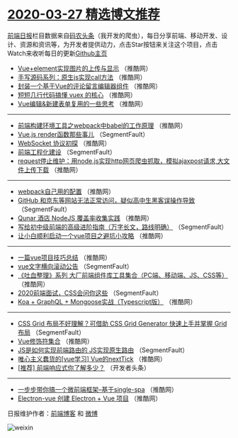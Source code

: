 # [2020-03-27 精选博文推荐](http://hao.caibaojian.com/date/2020/03/27)

[前端日报](http://caibaojian.com/c/news)栏目数据来自[码农头条](http://hao.caibaojian.com/)（我开发的爬虫），每日分享前端、移动开发、设计、资源和资讯等，为开发者提供动力，点击Star按钮来关注这个项目，点击Watch来收听每日的更新[Github主页](https://github.com/kujian/frontendDaily)
* [Vue+element实现图片的上传与显示](http://hao.caibaojian.com/140263.html) （推酷网）
* [手写源码系列：原生js实现call方法](http://hao.caibaojian.com/140275.html) （推酷网）
* [封装一个基于Vue的评论留言编辑器组件](http://hao.caibaojian.com/140266.html) （推酷网）
* [短短几行代码搞懂 vuex 的核心](http://hao.caibaojian.com/140268.html) （推酷网）
* [Vue编辑&amp;新建表单复用的一些思考](http://hao.caibaojian.com/140273.html) （推酷网）

***
* [前端构建环境工具之webpack中babel的工作原理](http://hao.caibaojian.com/140274.html) （推酷网）
* [Vue.js render函数那些事儿](http://hao.caibaojian.com/140251.html) （SegmentFault）
* [WebSocket 协议初探](http://hao.caibaojian.com/140264.html) （推酷网）
* [前端工程化建设](http://hao.caibaojian.com/140252.html) （SegmentFault）
* [request停止维护：用node.js实现http网页爬虫抓取，模拟ajaxpost请求,大文件上传下载](http://hao.caibaojian.com/140265.html) （推酷网）

***
* [webpack自己用的配置](http://hao.caibaojian.com/140276.html) （推酷网）
* [GitHub 和京东等网站无法正常访问，疑似高中生黑客误操作导致](http://hao.caibaojian.com/140253.html) （SegmentFault）
* [Qunar 酒店 NodeJS 覆盖率收集实践](http://hao.caibaojian.com/140277.html) （推酷网）
* [写给初中级前端的高级进阶指南（万字长文，路线明确）](http://hao.caibaojian.com/140254.html) （SegmentFault）
* [让小白顺利启动一个vue项目之避坑小攻略](http://hao.caibaojian.com/140267.html) （推酷网）

***
* [一篇vue项目技巧总结](http://hao.caibaojian.com/140278.html) （推酷网）
* [vue文字横向滚动公告](http://hao.caibaojian.com/140255.html) （SegmentFault）
* [《吐血整理》系列 大厂前端组件库工具集合（PC端、移动端、JS、CSS等）](http://hao.caibaojian.com/140279.html) （推酷网）
* [2020前端面试，CSS会问你这些](http://hao.caibaojian.com/140256.html) （SegmentFault）
* [Koa + GraphQL + Mongoose实战（Typescript版）](http://hao.caibaojian.com/140269.html) （推酷网）

***
* [CSS  Grid 布局不好理解？可借助 CSS Grid Generator 快速上手并掌握 Grid 布局](http://hao.caibaojian.com/140257.html) （SegmentFault）
* [Vue修饰符集合](http://hao.caibaojian.com/140270.html) （推酷网）
* [JS是如何实现前端路由的 JS实现原生路由](http://hao.caibaojian.com/140258.html) （SegmentFault）
* [唯心主义蠢货的[vue学习] Vue的nextTick](http://hao.caibaojian.com/140271.html) （推酷网）
* [[推荐] 前端响应式你了解多少？](http://hao.caibaojian.com/140260.html) （开发者头条）

***
* [一步步带你搞一个微前端框架&#8211;基于single-spa](http://hao.caibaojian.com/140272.html) （推酷网）
* [Electron-vue 创建 Electron + Vue 项目](http://hao.caibaojian.com/140262.html) （推酷网）

日报维护作者：[前端博客](http://caibaojian.com/) 和 [微博](http://caibaojian.com/go/weibo)

![weixin](https://user-images.githubusercontent.com/3055447/38468989-651132ac-3b80-11e8-8e6b-15122322a9d7.png)